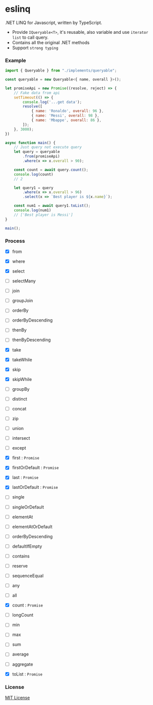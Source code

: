 # eslinq
.NET LINQ for Javascript, written by TypeScript.
- Provide `IQueryable<T>`, it's reusable, also variable and use `iterator list` to call query.
- Contains all the original .NET methods
- Support `strong typing`

### Example
```js
import { Queryable } from "./implements/queryable";

const queryable = new Queryable<{ name, overall }>();

let promiseApi = new Promise((resolve, reject) => {
    // Fake data from api
    setTimeout(() => {
        console.log('...get data');
        resolve([
            { name: 'Ronaldo', overall: 96 },
            { name: 'Messi', overall: 98 },
            { name: 'Mbappe', overall: 86 },
        ]);
    }, 3000);
})

async function main() {
    // Just query not execute query
    let query = queryable
        .from(promiseApi)
        .where(x => x.overall > 90);

    const count = await query.count();
    console.log(count)
    // 2

    let query1 = query
        .where(x => x.overall > 96)
        .select(x => `Best player is ${x.name}`);

    const num1 = await query1.toList();
    console.log(num1)
    // ['Best player is Messi']
}

main();
```

### Process
- [x] from
- [x] where
- [x] select
- [ ] selectMany
- [ ] join
- [ ] groupJoin
- [ ] orderBy
- [ ] orderByDescending
- [ ] thenBy
- [ ] thenByDescending
- [x] take
- [x] takeWhile
- [x] skip
- [x] skipWhile
- [ ] groupBy
- [ ] distinct
- [ ] concat
- [ ] zip
- [ ] union
- [ ] intersect
- [ ] except
- [x] first : `Promise`
- [x] firstOrDefault : `Promise`
- [x] last : `Promise`
- [x] lastOrDefault : `Promise`
- [ ] single
- [ ] singleOrDefault
- [ ] elementAt
- [ ] elementAtOrDefault
- [ ] orderByDescending
- [ ] defaultIfEmpty
- [ ] contains
- [ ] reserve
- [ ] sequenceEqual
- [ ] any
- [ ] all
- [x] count : `Promise`
- [ ] longCount
- [ ] min
- [ ] max
- [ ] sum
- [ ] average
- [ ] aggregate
- [x] toList : `Promise`


### License

[MIT License](http://opensource.org/licenses/MIT)

